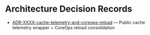 # Architecture Decision Records

- [ADR-XXXX-cache-telemetry-and-coreops-reload](ADR-XXXX-cache-telemetry-and-coreops-reload.md) — Public cache telemetry wrapper + CoreOps reload consolidation
